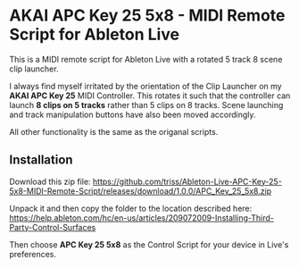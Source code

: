 # AKAI APC Key 25 5x8 - MIDI Remote Script for Ableton Live

This is a MIDI remote script for Ableton Live with a rotated 5 track 8 scene clip launcher.

I always find myself irritated by the orientation of the Clip Launcher on my **AKAI APC Key 25** MIDI Controller. 
This rotates it such that the controller can launch **8 clips on 5 tracks** rather than 5 clips on 8 tracks. 
Scene launching and track manipulation buttons have also been moved accordingly.

All other functionality is the same as the origanal scripts.

## Installation

Download this zip file: https://github.com/triss/Ableton-Live-APC-Key-25-5x8-MIDI-Remote-Script/releases/download/1.0.0/APC_Key_25_5x8.zip

Unpack it and then copy the folder to the location described here: https://help.ableton.com/hc/en-us/articles/209072009-Installing-Third-Party-Control-Surfaces

Then choose **APC Key 25 5x8** as the Control Script for your device in Live's preferences.
